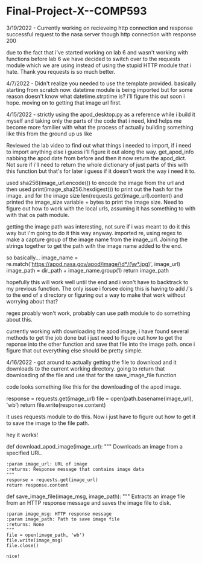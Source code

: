 # Final-Project-X--COMP593

3/19/2022 - Currently working on recieveing http connection and response
successful request to the nasa server though http connection with response 200

due to the fact that i've started working on lab 6 and wasn't working with functions before lab 6 we have decided to switch over to the requests module which we are using instead of using the stupid HTTP module that i hate. Thank you requests is so much better.

4/7/2022 - Didn't realize you needed to use the template provided. basically starting from scratch now. datetime module is being imported but for some reason doesn't know what datetime.strptime is? i'll figure this out soon i hope. moving on to getting that image url first.

4/15/2022 - strictly using the apod_desktop.py as a reference while i build it myself and taking only the parts of the code that i need, kind helps me become more familier with what the process of actually building something like this from the ground up us like

Reviewed the lab video to find out what things i needed to import, if i need to import anything else i guess i'll figure it out along the way. get_apod_info nabbing the apod date from before and then it now return the apod_dict. Not sure if i'll need to return the whole dictionary of just parts of this with this function but that's for later i guess if it doesn't work the way i need it to.

used sha256(image_url.encode()) to encode the image from the url and then used print(image_sha256.hexdigest()) to print out the hash for the image. and for the image size len(requests.get(image_url).content) and printed the image_size variable + bytes to print the image size. Need to figure out how to work with the local urls, assuming it has something to with with that os path module.

getting the image path was interesting, not sure if i was meant to do it this way but i'm going to do it this way anyway. imported re, using regex to make a capture group of the image name from the image_url. Joining the strings together to get the path with the image name added to the end.

so basically...
image_name = re.match('https://apod.nasa.gov/apod/image/\d*/(\w*.jpg)', image_url)
image_path = dir_path + image_name.group(1)
return image_path
    
hopefully this will work well until the end and i won't have to backtrack to my previous function.
The only issue i forsee doing this is having to add /'s to the end of a directory or figuring out a way to make that work without worrying about that?

regex proably won't work, probably can use path module to do something about this.

currently working with downloading the apod image, i have found several methods to get the job done but i just need to figure out how to get the reponse into the other function and save that file into the image path. once i figure that out everything else should be pretty simple.

4/16/2022 - got around to actually getting the file to download and it downloads to the current working directory. going to return that downloading of the file and use that for the save_image_file function

code looks something like this for the downloading of the apod image.

response = requests.get(image_url)
file = open(path.basename(image_url), 'wb')
return file.write(response.content)

it uses requests module to do this. Now i just have to figure out how to get it to save the image to the file path.

hey it works!

def download_apod_image(image_url):
    """
    Downloads an image from a specified URL.

    :param image_url: URL of image
    :returns: Response message that contains image data
    """
    response = requests.get(image_url)
    return response.content


def save_image_file(image_msg, image_path):
    """
    Extracts an image file from an HTTP response message
    and saves the image file to disk.

    :param image_msg: HTTP response message
    :param image_path: Path to save image file
    :returns: None
    """
    file = open(image_path, 'wb')
    file.write(image_msg)
    file.close()
    
    nice!

